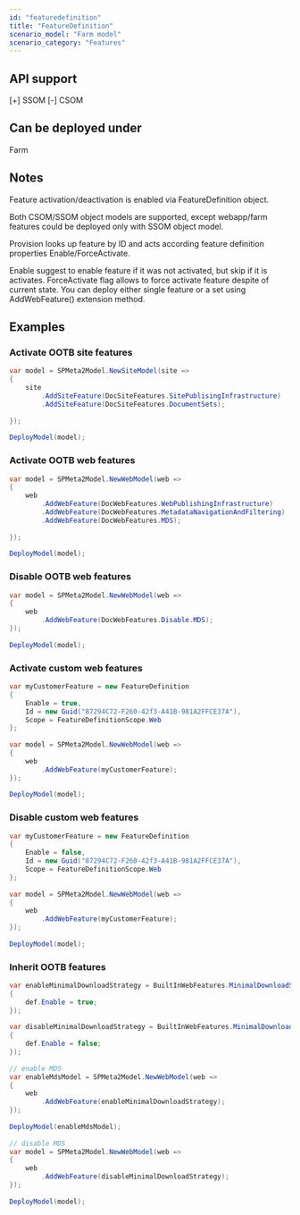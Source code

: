 ```yaml
---
id: "featuredefinition"
title: "FeatureDefinition"
scenario_model: "Farm model"
scenario_category: "Features"
---
```


## API support
[+] SSOM [-] CSOM

## Can be deployed under
Farm

## Notes
Feature activation/deactivation is enabled via FeatureDefinition object.

Both CSOM/SSOM object models are supported, except webapp/farm features could be deployed only with SSOM object model.

Provision looks up feature by ID and acts according feature definition properties Enable/ForceActivate.

Enable suggest to enable feature if it was not activated, but skip if it is activates. ForceActivate flag allows to force activate feature despite of current state. You can deploy either single feature or a set using AddWebFeature() extension method.

## Examples

### Activate OOTB site features

```cs
var model = SPMeta2Model.NewSiteModel(site =>
{
    site
        .AddSiteFeature(DocSiteFeatures.SitePublisingInfrastructure)
        .AddSiteFeature(DocSiteFeatures.DocumentSets);
 
});
 
DeployModel(model);
```

### Activate OOTB web features

```cs
var model = SPMeta2Model.NewWebModel(web =>
{
    web
        .AddWebFeature(DocWebFeatures.WebPublishingInfrastructure)
        .AddWebFeature(DocWebFeatures.MetadataNavigationAndFiltering)
        .AddWebFeature(DocWebFeatures.MDS);
 
});
 
DeployModel(model);
```

### Disable OOTB web features

```cs
var model = SPMeta2Model.NewWebModel(web =>
{
    web
        .AddWebFeature(DocWebFeatures.Disable.MDS);
});
 
DeployModel(model);
```

### Activate custom web features

```cs
var myCustomerFeature = new FeatureDefinition
{
    Enable = true,
    Id = new Guid("87294C72-F260-42f3-A41B-981A2FFCE37A"),
    Scope = FeatureDefinitionScope.Web
};
 
var model = SPMeta2Model.NewWebModel(web =>
{
    web
        .AddWebFeature(myCustomerFeature);
});
 
DeployModel(model);
```

### Disable custom web features


```cs
var myCustomerFeature = new FeatureDefinition
{
    Enable = false,
    Id = new Guid("87294C72-F260-42f3-A41B-981A2FFCE37A"),
    Scope = FeatureDefinitionScope.Web
};
 
var model = SPMeta2Model.NewWebModel(web =>
{
    web
        .AddWebFeature(myCustomerFeature);
});
 
DeployModel(model);
```

### Inherit OOTB features


```cs
var enableMinimalDownloadStrategy = BuiltInWebFeatures.MinimalDownloadStrategy.Inherit(def =>
{
    def.Enable = true;
});
 
var disableMinimalDownloadStrategy = BuiltInWebFeatures.MinimalDownloadStrategy.Inherit(def =>
{
    def.Enable = false;
});
 
// enable MDS
var enableMdsModel = SPMeta2Model.NewWebModel(web =>
{
    web
        .AddWebFeature(enableMinimalDownloadStrategy);
});
 
DeployModel(enableMdsModel);
 
// disable MDS
var model = SPMeta2Model.NewWebModel(web =>
{
    web
        .AddWebFeature(disableMinimalDownloadStrategy);
});
 
DeployModel(model);
```